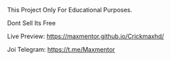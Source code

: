 This Project Only For Educational Purposes.

Dont Sell Its Free

Live Preview: https://maxmentor.github.io/Crickmaxhd/

Joi Telegram: https://t.me/Maxmentor
